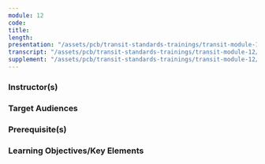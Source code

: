```yaml
---
module: 12
code: 
title: 
length: 
presentation: "/assets/pcb/transit-standards-trainings/transit-module-12/mt12ppt.pdf"
transcript: "/assets/pcb/transit-standards-trainings/transit-module-12/mt12trans.pdf"
supplement: "/assets/pcb/transit-standards-trainings/transit-module-12/mt12sup.pdf"
---
```



### Instructor(s)


### Target Audiences


### Prerequisite(s)


### Learning Objectives/Key Elements
